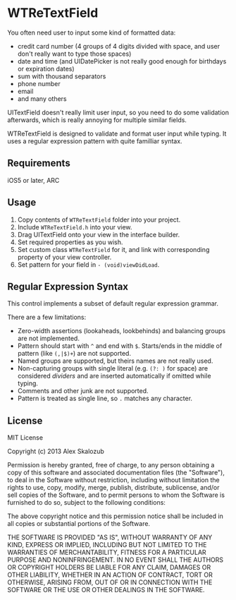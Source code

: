 WTReTextField
=============

You often need user to input some kind of formatted data:
- credit card number (4 groups of 4 digits divided with space, and user don't really want to type those spaces)
- date and time (and UIDatePicker is not really good enough for birthdays or expiration dates)
- sum with thousand separators
- phone number
- email
- and many others

UITextField doesn't really limit user input, so you need to do some validation afterwards, which is really annoying for multiple similar fields.

WTReTextField is designed to validate and format user input while typing. It uses a regular expression pattern with quite familliar syntax.

## Requirements
iOS5 or later, ARC

## Usage

1. Copy contents of `WTReTextField` folder into your project.
2. Include `WTReTextField.h` into your view.
3. Drag UITextField onto your view in the interface builder.
4. Set required properties as you wish.
5. Set custom class `WTReTextField` for it, and link with corresponding property of your view controller.
6. Set pattern for your field in `- (void)viewDidLoad`.

## Regular Expression Syntax

This control implements a subset of default regular expression grammar.

There are a few limitations:
- Zero-width assertions (lookaheads, lookbehinds) and balancing groups are not implemented.
- Pattern should start with `^` and end with `$`. Starts/ends in the middle of pattern (like `(,|$)+`) are not supported.
- Named groups are supported, but theirs names are not really used.
- Non-capturing groups with single literal (e.g. `(?: )` for space) are considered _dividers_ and are inserted automatically if omitted while typing.
- Comments and other junk are not supported.
- Pattern is treated as single line, so `.` matches any character.

## License
MIT License

Copyright (c) 2013 Alex Skalozub

Permission is hereby granted, free of charge, to any person obtaining a copy of this software and associated documentation files (the "Software"), 
to deal in the Software without restriction, including without limitation the rights to use, copy, modify, merge, publish, distribute, sublicense, 
and/or sell copies of the Software, and to permit persons to whom the Software is furnished to do so, subject to the following conditions:

The above copyright notice and this permission notice shall be included in all copies or substantial portions of the Software.

THE SOFTWARE IS PROVIDED "AS IS", WITHOUT WARRANTY OF ANY KIND, EXPRESS OR IMPLIED, INCLUDING BUT NOT LIMITED TO THE WARRANTIES OF MERCHANTABILITY, 
FITNESS FOR A PARTICULAR PURPOSE AND NONINFRINGEMENT. IN NO EVENT SHALL THE AUTHORS OR COPYRIGHT HOLDERS BE LIABLE FOR ANY CLAIM, DAMAGES OR OTHER 
LIABILITY, WHETHER IN AN ACTION OF CONTRACT, TORT OR OTHERWISE, ARISING FROM, OUT OF OR IN CONNECTION WITH THE SOFTWARE OR THE USE OR OTHER DEALINGS 
IN THE SOFTWARE.
